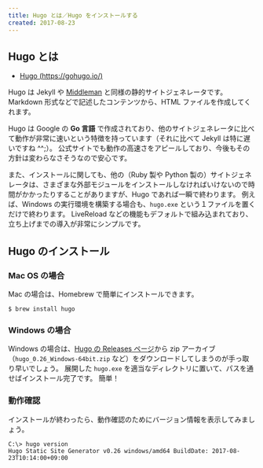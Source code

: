 ```yaml
---
title: Hugo とは／Hugo をインストールする
created: 2017-08-23
---
```


Hugo とは
----

- [Hugo (https://gohugo.io/)](https://gohugo.io/)

Hugo は Jekyll や [Middleman](/middleman/) と同様の静的サイトジェネレータです。
Markdown 形式などで記述したコンテンツから、HTML ファイルを作成してくれます。

Hugo は Google の **Go 言語** で作成されており、他のサイトジェネレータに比べて動作が非常に速いという特徴を持っています（それに比べて Jekyll は特に遅いですね ^^;）。
公式サイトでも動作の高速さをアピールしており、今後もその方針は変わらなさそうなので安心です。

また、インストールに関しても、他の（Ruby 製や Python 製の）サイトジェネレータは、さまざまな外部モジュールをインストールしなければいけないので時間がかかったりすることがありますが、Hugo であれば一瞬で終わります。
例えば、Windows の実行環境を構築する場合も、`hugo.exe` という１ファイルを置くだけで終わります。
LiveReload などの機能もデフォルトで組み込まれており、立ち上げまでの導入が非常にシンプルです。


Hugo のインストール
----

### Mac OS の場合

Mac の場合は、Homebrew で簡単にインストールできます。

~~~
$ brew install hugo
~~~

### Windows の場合

Windows の場合は、[Hugo の Releases ページ](https://github.com/gohugoio/hugo/releases)から zip アーカイブ（`hugo_0.26_Windows-64bit.zip` など）をダウンロードしてしまうのが手っ取り早いでしょう。
展開した `hugo.exe` を適当なディレクトリに置いて、パスを通せばインストール完了です。
簡単！

### 動作確認

インストールが終わったら、動作確認のためにバージョン情報を表示してみましょう。

~~~
C:\> hugo version
Hugo Static Site Generator v0.26 windows/amd64 BuildDate: 2017-08-23T10:14:00+09:00
~~~

